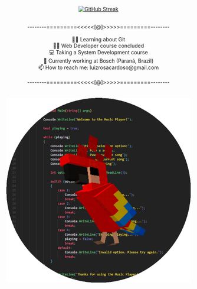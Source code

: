 <div align='center'>

[![GitHub Streak](http://github-readme-streak-stats.herokuapp.com?user=luizblank&theme=radical&date_format=j%20M%5B%20Y%5D&mode=weekly)](https://git.io/streak-stats)
<br><br>
</div>

<div align='center'>
--------=========<<<<<[@]>>>>>=========--------<br><br>
👨‍💻 Learning about Git<br>
👨‍🎓 Web Developer course concluded<br>
💻 Taking a System Development course<br>
🦾 Currently working at Bosch (Paraná, Brazil)<br>
📫 How to reach me: luizrosacardoso@gmail.com<br><br>
--------=========<<<<<[@]>>>>>=========--------<br>
</div>

<div align='center'>
<br><br>
<img src='parrot circle.gif' align='top' width=500 height=500>
</div>
